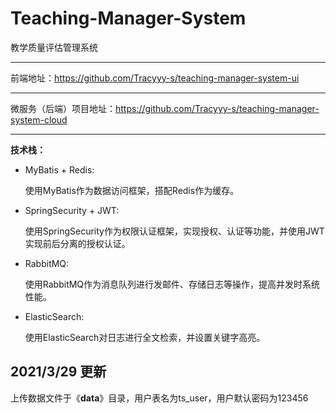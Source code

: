 # Teaching-Manager-System
教学质量评估管理系统

***********************************

前端地址：https://github.com/Tracyyy-s/teaching-manager-system-ui

*****

微服务（后端）项目地址：<https://github.com/Tracyyy-s/teaching-manager-system-cloud>
*****

**技术栈：**

- MyBatis + Redis:

    使用MyBatis作为数据访问框架，搭配Redis作为缓存。
    
- SpringSecurity + JWT:

    使用SpringSecurity作为权限认证框架，实现授权、认证等功能，并使用JWT实现前后分离的授权认证。
    
- RabbitMQ:

    使用RabbitMQ作为消息队列进行发邮件、存储日志等操作，提高并发时系统性能。
    
- ElasticSearch:

    使用ElasticSearch对日志进行全文检索，并设置关键字高亮。





## 2021/3/29 更新

上传数据文件于《**data**》目录，用户表名为ts_user，用户默认密码为123456